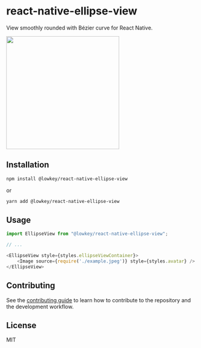 
# react-native-ellipse-view

View smoothly rounded with Bézier curve for React Native.

<img src="https://user-images.githubusercontent.com/20337903/113280298-c3cf1e00-92ec-11eb-9151-1f4efa1f2f19.png" width="300">

## Installation

```sh
npm install @lowkey/react-native-ellipse-view
```
or
```sh
yarn add @lowkey/react-native-ellipse-view
```

## Usage

```js
import EllipseView from "@lowkey/react-native-ellipse-view";

// ...

<EllipseView style={styles.ellipseViewContainer}>
    <Image source={require('./example.jpeg')} style={styles.avatar} />
</EllipseView>

```

## Contributing

See the [contributing guide](CONTRIBUTING.md) to learn how to contribute to the repository and the development workflow.

## License

MIT
